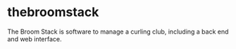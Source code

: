 # thebroomstack
The Broom Stack is software to manage a curling club, including a back end and web interface.
